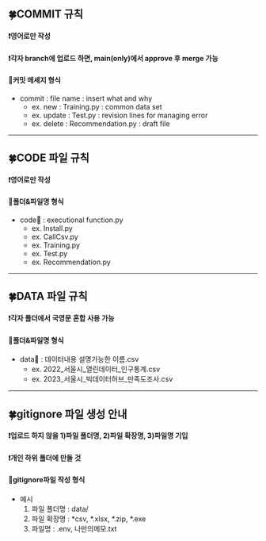 ## 🍀COMMIT 규칙
#### ❗영어로만 작성
#### ❗각자 branch에 업로드 하면, main(only)에서 approve 후 merge 가능
#### 👀커밋 메세지 형식
* commit : file name : insert what and why
  * ex. new : Training.py : common data set
  * ex. update : Test.py : revision lines for managing error
  * ex. delete : Recommendation.py : draft file

------------------------------------------------------------------------------------------------
 
## 🍀CODE 파일 규칙
#### ❗영어로만 작성
#### 👀폴더&파일명 형식
* code📁 : executional function.py
  * ex. Install.py
  * ex. CallCsv.py
  * ex. Training.py
  * ex. Test.py
  * ex. Recommendation.py

------------------------------------------------------------------------------------------------
 
## 🍀DATA 파일 규칙
#### ❗각자 폴더에서 국영문 혼합 사용 가능
#### 👀폴더&파일명 형식
* data📁 : 데이터내용 설명가능한 이름.csv
  * ex. 2022_서울시_열린데이터_인구통계.csv
  * ex. 2023_서울시_빅데이터허브_만족도조사.csv
 
------------------------------------------------------------------------------------------------
 
## 🍀gitignore 파일 생성 안내
#### ❗업로드 하지 않을 1)파일 폴더명, 2)파일 확장명, 3)파일명 기입
#### ❗개인 하위 폴더에 만들 것
#### 👀gitignore파일 작성 형식
* 예시
  1) 파일 폴더명 : data/
  2) 파일 확장명 : *csv, *.xlsx, *.zip, *.exe
  3) 파일명 : .env, 나만의메모.txt

